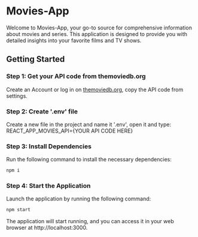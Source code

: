# Movies-App

Welcome to Movies-App, your go-to source for comprehensive information about movies and series. This application is designed to provide you with detailed insights into your favorite films and TV shows.

## Getting Started

### Step 1: Get your API code from themoviedb.org

Create an Account or log in on [themoviedb.org](https://www.themoviedb.org/), copy the API code from settings.

### Step 2: Create '.env' file

Create a new file in the project and name it '.env', open it and type:  
REACT_APP_MOVIES_API={YOUR API CODE HERE}

### Step 3: Install Dependencies

Run the following command to install the necessary dependencies:

```bash
npm i
```

### Step 4: Start the Application

Launch the application by running the following command:

```bash
npm start
```
The application will start running, and you can access it in your web browser at http://localhost:3000.
